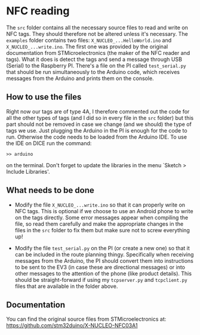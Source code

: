 # NFC reading

The `src` folder contains all the necessary source files to read and write on NFC tags. They should therefore not be altered unless it's necessary. The `examples` folder contains two files: `X_NUCLEO_...HelloWorld.ino` and `X_NUCLEO_...write.ino`. The first one was provided by the original documentation from STMicroelectronics (the maker of the NFC reader and tags). What it does is detect the tags and send a message through USB (Serial) to the Raspberry PI. There's a file on the PI called `test_serial.py` that should be run simultaneously to the Arduino code, which receives messages from the Arduino and prints them on the console. 

## How to use the files

Right now our tags are of type 4A, I therefore commented out the code for all the other types of tags (and I did so in every file in the `src` folder) but this part should not be removed in case we change (and we should) the type of tags we use. Just plugging the Arduino in the PI is enough for the code to run. Otherwise the code needs to be loaded from the Arduino IDE. To use the IDE on DICE run the command: 
```
>> arduino
```
on the terminal. Don't forget to update the libraries in the menu `Sketch > Include Libraries'. 

## What needs to be done

* Modify the file `X_NUCLEO_...write.ino` so that it can properly write on NFC tags. This is optional if we choose to use an Android phone to write on the tags directly. Some error messages appear when compiling the file, so read them carefully and make the appropriate changes in the files in the `src` folder to fix them but make sure not to screw everything up! 

* Modify the file `test_serial.py` on the PI (or create a new one) so that it can be included in the route planning thingy. Specifically when receiving messages from the Arduino, the PI should convert them into instructions to be sent to the EV3 (in case these are directional messages) or into other messages to the attention of the phone (like product details). This should be straight-forward if using my `tcpserver.py` and `tcpclient.py` files that are available in the folder above. 

## Documentation

You can find the original source files from STMicroelectronics at: https://github.com/stm32duino/X-NUCLEO-NFC03A1

